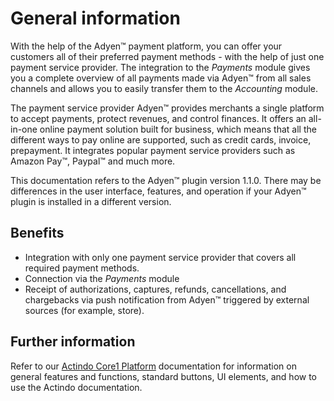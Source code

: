 # General information

With the help of the Adyen&trade; payment platform, you can offer your customers all of their preferred payment methods - with the help of just one payment service provider. The integration to the *Payments* module gives you a complete overview of all payments made via Adyen&trade; from all sales channels and allows you to easily transfer them to the *Accounting* module. 

The payment service provider Adyen&trade; provides merchants a single platform to accept payments, protect revenues, and control finances. It offers an all-in-one online payment solution built for business, which means that all the different ways to pay online are supported, such as credit cards, invoice, prepayment.<!---Stefan, stimmt das prepayment--> It integrates popular payment service providers such as Amazon Pay&trade;, Paypal&trade; and much more.

This documentation refers to the Adyen&trade; plugin version 1.1.0. There may be differences in the user interface, features, and operation if your Adyen&trade; plugin is installed in a different version.




## Benefits

- Integration with only one payment service provider that covers all required payment methods.
- Connection via the *Payments* module
- Receipt of authorizations, captures, refunds, cancellations, and chargebacks via push notification from Adyen&trade; triggered by external sources (for example, store).


## Further information

Refer to our [Actindo Core1 Platform](../../Core1Platform/BasicPhilosophy/01_General.md) documentation for information on general features and functions, standard buttons, UI elements, and how to use the Actindo documentation.

